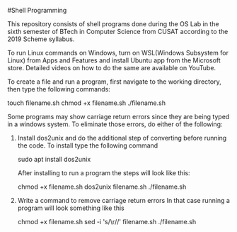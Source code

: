 #Shell Programming

This repository consists of shell programs done during the OS Lab in the sixth semester of BTech in Computer Science from CUSAT according to the 2019 Scheme syllabus.

To run Linux commands on Windows, turn on WSL(Windows Subsystem for Linux) from Apps and Features and install Ubuntu app from the Microsoft store. 
Detailed videos on how to do the same are available on YouTube. 

To create a file and run a program, first navigate to the working directory, then type the following commands:

touch filename.sh
chmod +x filename.sh
./filename.sh


Some programs may show carriage return errors since they are being typed in a windows system. To eliminate those errors, do either of the following:

1. Install dos2unix and do the additional step of converting before running the code.
   To install type the following command

   sudo apt install dos2unix

   After installing to run a program the steps will look like this:
   
   chmod +x filename.sh
   dos2unix filename.sh
   ./filename.sh

2. Write a command to remove carriage return errors
   In that case running a program will look something like this

   chmod +x filename.sh
   sed -i 's/\r//' filename.sh
   ./filename.sh
